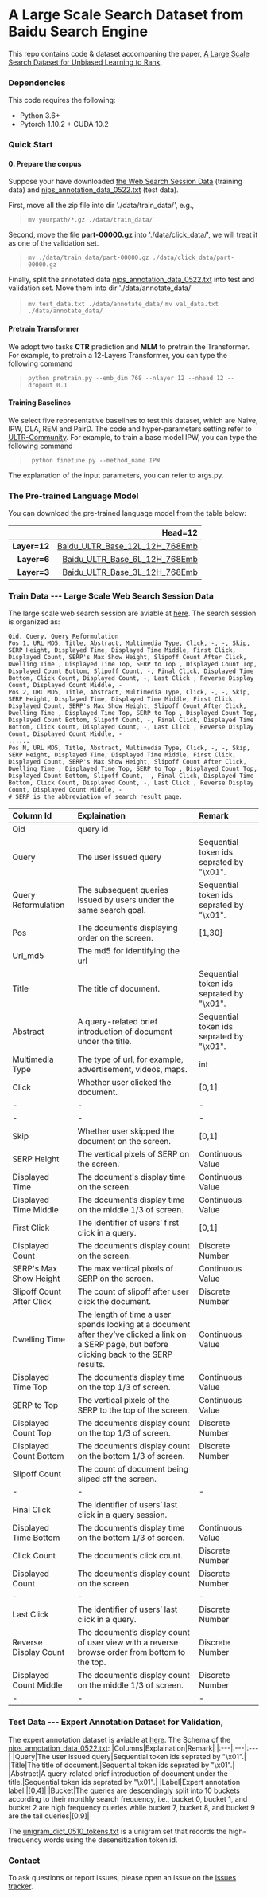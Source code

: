 # A Large Scale Search Dataset from Baidu Search Engine
This repo contains code & dataset accompaning the paper, [A Large Scale Search Dataset for Unbiased Learning to Rank](https://arxiv.org/). 

### Dependencies
This code requires the following:
- Python 3.6+
- Pytorch 1.10.2 + CUDA 10.2

### Quick Start

#### 0. Prepare the corpus
Suppose your have downloaded [the Web Search Session Data](https://drive.google.com/drive/folders/1Q3bzSgiGh1D5iunRky6mb89LpxfAO73J?usp=sharing) (training data) and [nips_annotation_data_0522.txt](https://drive.google.com/file/d/1hdWRRSMrCnQxilYfjTx8RhW3XTgiSd9Q/view?usp=sharing) (test data).

First, move all the zip file into dir './data/train_data/', e.g.,
> ```mv yourpath/*.gz ./data/train_data/```

Second, move the file **part-00000.gz** into './data/click_data/', we will treat it as one of the validation set.
> ```mv ./data/train_data/part-00000.gz ./data/click_data/part-00000.gz``` 

Finally, split the annotated data [nips_annotation_data_0522.txt](https://drive.google.com/file/d/1hdWRRSMrCnQxilYfjTx8RhW3XTgiSd9Q/view?usp=sharing) into test and validation set. Move them into dir './data/annotate_data/'
> ```mv test_data.txt ./data/annotate_data/```
> ```mv val_data.txt ./data/annotate_data/```

#### Pretrain Transformer
We adopt two tasks **CTR** prediction and **MLM** to pretrain the Transformer. For example, to pretrain a 12-Layers Transformer, you can type the following command
> ``` python pretrain.py --emb_dim 768 --nlayer 12 --nhead 12 --dropout 0.1 ```
#### Training Baselines
We select five representative baselines to test this dataset, which are Naive, IPW, DLA, REM and PairD. The code and hyper-parameters setting refer to [ULTR-Community](https://github.com/ULTR-Community/ULTRA_pytorch). For example, to train a base model IPW, you can type the following command
> ``` python finetune.py --method_name IPW```

The explanation of the input parameters, you can refer to args.py.

### The Pre-trained Language Model
You can download the pre-trained language model from the table below:

|   |Head=12|
|---:|---:|
| **Layer=12** |[Baidu_ULTR_Base_12L_12H_768Emb](https://drive.google.com/file/d/18hyiI_e3TfMjiDheLe_hoS4j4SnR-0Dg/view?usp=sharing)|
| **Layer=6** |[Baidu_ULTR_Base_6L_12H_768Emb](https://drive.google.com/file/d/11KjzJDou4pjMJC0actjfsCSpBVF8ng-b/view?usp=sharing)|
| **Layer=3** |[Baidu_ULTR_Base_3L_12H_768Emb](https://drive.google.com/file/d/1mXaiYpQ01FGS-eYKiPCgoOPYKJd8Gq77/view?usp=sharing)|

### Train Data --- Large Scale Web Search Session Data
The large scale web search session are aviable at [here](https://drive.google.com/drive/folders/1Q3bzSgiGh1D5iunRky6mb89LpxfAO73J?usp=sharing).
The search session is organized as:
```
Qid, Query, Query Reformulation
Pos 1, URL MD5, Title, Abstract, Multimedia Type, Click, -, -, Skip, SERP Height, Displayed Time, Displayed Time Middle, First Click, Displayed Count, SERP's Max Show Height, Slipoff Count After Click, Dwelling Time , Displayed Time Top, SERP to Top , Displayed Count Top, Displayed Count Bottom, Slipoff Count, -, Final Click, Displayed Time Bottom, Click Count, Displayed Count, -, Last Click , Reverse Display Count, Displayed Count Middle, -
Pos 2, URL MD5, Title, Abstract, Multimedia Type, Click, -, -, Skip, SERP Height, Displayed Time, Displayed Time Middle, First Click, Displayed Count, SERP's Max Show Height, Slipoff Count After Click, Dwelling Time , Displayed Time Top, SERP to Top , Displayed Count Top, Displayed Count Bottom, Slipoff Count, -, Final Click, Displayed Time Bottom, Click Count, Displayed Count, -, Last Click , Reverse Display Count, Displayed Count Middle, -
......
Pos N, URL MD5, Title, Abstract, Multimedia Type, Click, -, -, Skip, SERP Height, Displayed Time, Displayed Time Middle, First Click, Displayed Count, SERP's Max Show Height, Slipoff Count After Click, Dwelling Time , Displayed Time Top, SERP to Top , Displayed Count Top, Displayed Count Bottom, Slipoff Count, -, Final Click, Displayed Time Bottom, Click Count, Displayed Count, -, Last Click , Reverse Display Count, Displayed Count Middle, -
# SERP is the abbreviation of search result page.
```


|Column Id|Explaination|Remark|
|:---|:---|:---|
|Qid|query id||
|Query|The user issued query|Sequential token ids seprated by "\x01".|
|Query Reformulation|The subsequent queries issued by users under the same search goal.|Sequential token ids seprated by "\x01".|
|Pos|The document’s displaying order on the screen.|\[1,30\]|
|Url_md5|The md5 for identifying the url||
|Title|The title of document.|Sequential token ids seprated by "\x01".|
|Abstract|A query-related brief introduction of document under the title.|Sequential token ids seprated by "\x01".|
|Multimedia Type|The type of url, for example, advertisement, videos, maps.|int|
|Click|Whether user clicked the document.|\[0,1\]|
|-|-|-|
|-|-|-|
|Skip|Whether user skipped the document on the screen.|\[0,1\]|
|SERP Height|The vertical pixels of SERP on the screen.|Continuous Value|
|Displayed Time|The document's display time on the screen.|Continuous Value|
|Displayed Time Middle|The document’s display time on the middle 1/3 of screen.|Continuous Value|
|First Click|The identifier of users’ first click in a query.|\[0,1\]|
|Displayed Count|The document’s display count on the screen.|Discrete Number|
|SERP's Max Show Height|The max vertical pixels of SERP on the screen.|Continuous Value|
|Slipoff Count After Click |The count of slipoff after user click the document.|Discrete Number|
|Dwelling Time|The length of time a user spends looking at a document after they’ve clicked a link on a SERP page, but before clicking back to the SERP results.|Continuous Value|
|Displayed Time Top|The document’s display time on the top 1/3 of screen.|Continuous Value|
|SERP to Top|The vertical pixels of the SERP to the top of the screen.|Continuous Value|
|Displayed Count Top|The document’s display count on the top 1/3 of screen.|Discrete Number|
|Displayed Count Bottom|The document’s display count on the bottom 1/3 of screen.|Discrete Number|
|Slipoff Count|The count of document being sliped off the screen.||
|-|-|-|
|Final Click |The identifier of users’ last click in a query session.||
|Displayed Time Bottom|The document’s display time on the bottom 1/3 of screen.|Continuous Value|
|Click Count|The document’s click count.|Discrete Number|
|Displayed Count|The document’s display count on the screen.|Discrete Number|
|-|-|-|
|Last Click |The identifier of users’ last click in a query.|Discrete Number|
|Reverse Display Count|The document’s display count of user view with a reverse browse order from bottom to the top.|Discrete Number|
|Displayed Count Middle|The document’s display count on the middle 1/3 of screen.|Discrete Number|
|-|-|-|

### Test Data --- Expert Annotation Dataset for Validation, 
The expert annotation dataset is aviable at [here](https://drive.google.com/drive/folders/1AmLTDNVltS02cBMIVJJLfVc_xIrLA2cL?usp=sharing).
The Schema of the [nips_annotation_data_0522.txt](https://drive.google.com/file/d/1hdWRRSMrCnQxilYfjTx8RhW3XTgiSd9Q/view?usp=sharing):
|Columns|Explaination|Remark|
|:---|:---|:---|
|Query|The user issued query|Sequential token ids seprated by "\x01".|
|Title|The title of document.|Sequential token ids seprated by "\x01".|
|Abstract|A query-related brief introduction of document under the title.|Sequential token ids seprated by "\x01".|
|Label|Expert annotation label.|\[0,4\]|
|Bucket|The queries are descendingly split into 10 buckets according to their monthly search frequency, i.e., bucket 0, bucket 1, and bucket 2 are high frequency queries while bucket 7, bucket 8, and bucket 9 are the tail queries|\[0,9\]|

The [unigram_dict_0510_tokens.txt](https://drive.google.com/file/d/1HZ7l7UDMH9WvLVoDu-_uqLNjF5gtBe2g/view?usp=sharing) is a unigram set that records the high-frequency words using the desensitization token id.

### Contact
To ask questions or report issues, please open an issue on the [issues tracker](https://github.com/ChuXiaokai/baidu_ultr_dataset/issues).
